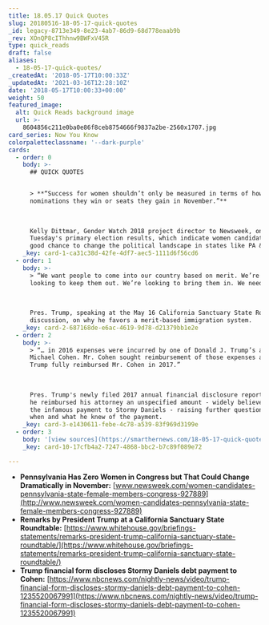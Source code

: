 ```yaml
---
title: 18.05.17 Quick Quotes
slug: 20180516-18-05-17-quick-quotes
_id: legacy-8713e349-8e23-4ab7-86d9-68d778eaab9b
_rev: XOnQP8cIThhnw9BWFxV45R
type: quick_reads
draft: false
aliases:
  - 18-05-17-quick-quotes/
_createdAt: '2018-05-17T10:00:33Z'
_updatedAt: '2021-03-16T12:28:10Z'
date: '2018-05-17T10:00:33+00:00'
weight: 50
featured_image:
  alt: Quick Reads background image
  url: >-
    8604856c211e0ba0e86f8ceb8754666f9837a2be-2560x1707.jpg
card_series: Now You Know
colorpaletteclassname: '--dark-purple'
cards:
  - order: 0
    body: >-
      ## QUICK QUOTES


      > **“Success for women shouldn’t only be measured in terms of how many
      nominations they win or seats they gain in November.”**  
        
        
        
      Kelly Dittmar, Gender Watch 2018 project director to Newsweek, on
      Tuesday's primary election results, which indicate women candidates have a
      good chance to change the political landscape in states like PA & ID.
    _key: card-1-ca31c38d-42fe-4df7-aec5-1111d6f56cd6
  - order: 1
    body: >-
      > “We want people to come into our country based on merit. We’re not
      looking to keep them out. We’re looking to bring them in. We need them.”  
        
        
        
      Pres. Trump, speaking at the May 16 California Sanctuary State Roundtable
      discussion, on why he favors a merit-based immigration system.
    _key: card-2-687168de-e6ac-4619-9d78-d21379bb1e2e
  - order: 2
    body: >-
      > “… in 2016 expenses were incurred by one of Donald J. Trump’s attorneys,
      Michael Cohen. Mr. Cohen sought reimbursement of those expenses and Mr.
      Trump fully reimbursed Mr. Cohen in 2017.”  
        
        
        
      Pres. Trump's newly filed 2017 annual financial disclosure report revealed
      he reimbursed his attorney an unspecified amount - widely believed to be
      the infamous payment to Stormy Daniels - raising further questions about
      when and what he knew of the payment.
    _key: card-3-e1430611-febe-4c78-a539-83f969d3199e
  - order: 3
    body: '[view sources](https://smarthernews.com/18-05-17-quick-quotes/)'
    _key: card-10-17cfb4a2-7247-4868-bbc2-b7c89f089e72

---
```

* **Pennsylvania Has Zero Women in Congress but That Could Change Dramatically in November:** [www.newsweek.com/women-candidates-pennsylvania-state-female-members-congress-927889](http://www.newsweek.com/women-candidates-pennsylvania-state-female-members-congress-927889)
* **Remarks by President Trump at a California Sanctuary State Roundtable:** [https://www.whitehouse.gov/briefings-statements/remarks-president-trump-california-sanctuary-state-roundtable/](https://www.whitehouse.gov/briefings-statements/remarks-president-trump-california-sanctuary-state-roundtable/)
* **Trump financial form discloses Stormy Daniels debt payment to Cohen:** [https://www.nbcnews.com/nightly-news/video/trump-financial-form-discloses-stormy-daniels-debt-payment-to-cohen-1235520067991](https://www.nbcnews.com/nightly-news/video/trump-financial-form-discloses-stormy-daniels-debt-payment-to-cohen-1235520067991)
